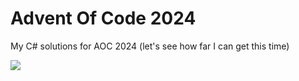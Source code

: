 # Advent Of Code 2024

My C# solutions for AOC 2024 (let's see how far I can get this time)

![](https://gifdb.com/images/file/suspicious-cartoon-merry-christmas-cat-uni91zymk9uy33ct.gif)
